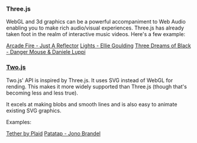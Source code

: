 ### Three.js

WebGL and 3d graphics can be a powerful accompaniment to Web Audio enabling you to make rich audio/visual experiences. Three.js has already taken foot in the realm of interactive music videos. Here's a few example: 

[Arcade Fire - Just A Reflector](http://www.justareflektor.com/)
[Lights - Ellie Goulding](http://lights.helloenjoy.com/)
[Three Dreams of Black - Danger Mouse & Daniele Luppi](http://www.ro.me/)

### [Two.js](https://jonobr1.github.io/two.js/#introduction)

Two.js' API is inspired by Three.js. It uses SVG instead of WebGL for rending. This makes it more widely supported than Three.js (though that's becoming less and less true). 

It excels at making blobs and smooth lines and is also easy to animate existing SVG graphics. 

Examples: 

[Tether by Plaid](http://tether.plaid.co.uk/)
[Patatap - Jono Brandel](http://www.patatap.com/)